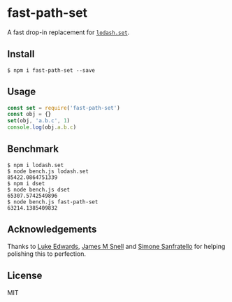 # fast-path-set

A fast drop-in replacement for [`lodash.set`](https://www.npmjs.com/package/lodash.set).

## Install 

```
$ npm i fast-path-set --save
```

## Usage

```js
const set = require('fast-path-set')
const obj = {}
set(obj, 'a.b.c', 1)
console.log(obj.a.b.c)
```

## Benchmark

```
$ npm i lodash.set
$ node bench.js lodash.set
85422.0864751339
$ npm i dset
$ node bench.js dset
65307.5742549896
$ node bench.js fast-path-set
63214.1385409832
```

## Acknowledgements

Thanks to
[Luke Edwards](https://github.com/lukeed),
[James M Snell](https://github.com/jasnell) and
[Simone Sanfratello](https://github.com/simone-sanfratello)
for helping polishing this to perfection.

## License

MIT
